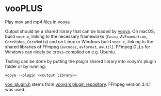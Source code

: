 # vooPLUS
Play mov and mp4 files in vooya

Output should be a shared library that can be loaded by [vooya](http://www.offminor.de). On macOS, build `voo+.m`, linking to the necessary frameworks (`Cocoa`, `AVFoundation`, `CoreVideo`, `CoreMedia`) and on Linux or Windows build `voo+.c`, linking to the shared libraries of FFmpeg (`avcodec`, `avformat`, `avutil`). FFmpeg DLLs for Windows can nicely be cross-compiled on e.g. Ubuntu.

Testing can be done by putting the plugin shared library into vooya's plugin folder or by running:
```
vooya --plugin <<output library>>
```

[voo_plugin.h](voo_plugin.h) stems from [vooya's plugin repository](https://github.com/arionik/vooya-Plugin-API). FFmpeg version 3.4.1 was used.
